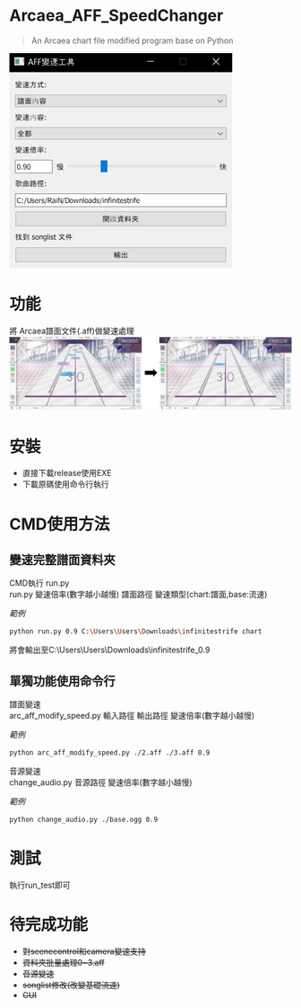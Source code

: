 # Arcaea_AFF_SpeedChanger
> An Arcaea chart file modified program base on Python

![示例圖片](./img/Screenshot.png)
# 功能
將 Arcaea譜面文件(.aff)做變速處理
![示例圖片](./img/example.jpg)
# 安裝

- 直接下載release使用EXE
- 下載原碼使用命令行執行
# CMD使用方法
## 變速完整譜面資料夾

CMD執行 run.py  
run.py 變速倍率(數字越小越慢) 譜面路徑 變速類型(chart:譜面,base:流速)

*範例*
```bash
python run.py 0.9 C:\Users\Users\Downloads\infinitestrife chart
```
將會輸出至C:\Users\Users\Downloads\infinitestrife_0.9

## 單獨功能使用命令行

譜面變速  
arc_aff_modify_speed.py 輸入路徑 輸出路徑 變速倍率(數字越小越慢)

*範例*
```bash
python arc_aff_modify_speed.py ./2.aff ./3.aff 0.9
```
音源變速  
change_audio.py 音源路徑 變速倍率(數字越小越慢)

*範例*
```bash
python change_audio.py ./base.ogg 0.9
```

# 測試
執行run_test即可

# 待完成功能
- ~~對scenecontrol和camera變速支持~~
- ~~資料夾批量處理0~3.aff~~
- ~~音源變速~~
- ~~songlist修改(改變基礎流速)~~
- ~~GUI~~